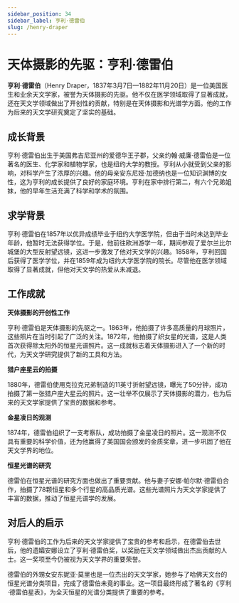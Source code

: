 ```yaml
---
sidebar_position: 34
sidebar_label: 亨利·德雷伯
slug: /henry-draper
---
```


# 天体摄影的先驱：亨利·德雷伯

**亨利·德雷伯**（Henry Draper，1837年3月7日—1882年11月20日）是一位美国医生和业余天文学家，被誉为天体摄影的先驱。他不仅在医学领域取得了显著成就，还在天文学领域做出了开创性的贡献，特别是在天体摄影和光谱学方面。他的工作为后来的天文学研究奠定了坚实的基础。

## 成长背景

亨利·德雷伯出生于美国弗吉尼亚州的爱德华王子郡，父亲约翰·威廉·德雷伯是一位著名的医生、化学家和植物学家，也是纽约大学的教授。亨利从小就受到父亲的影响，对科学产生了浓厚的兴趣。他的母亲安东尼娅·加德纳也是一位知识渊博的女性，这为亨利的成长提供了良好的家庭环境。亨利在家中排行第二，有六个兄弟姐妹，他的早年生活充满了科学和学术的氛围。

## 求学背景

亨利·德雷伯在1857年以优异成绩毕业于纽约大学医学院，但由于当时未达到毕业年龄，他暂时无法获得学位。于是，他前往欧洲游学一年，期间参观了爱尔兰比尔城堡的大型反射望远镜，这进一步激发了他对天文学的兴趣。1858年，亨利回国后获得了医学学位，并在1859年成为纽约大学医学院的院长。尽管他在医学领域取得了显著成就，但他对天文学的热爱从未减退。

## 工作成就

**天体摄影的开创性工作**

亨利·德雷伯是天体摄影的先驱之一。1863年，他拍摄了许多高质量的月球照片，这些照片在当时引起了广泛的关注。1872年，他拍摄了织女星的光谱，这是人类首次获得除太阳外的恒星光谱照片。这一成就标志着天体摄影进入了一个新的时代，为天文学研究提供了新的工具和方法。

**猎户座星云的拍摄**

1880年，德雷伯使用克拉克兄弟制造的11英寸折射望远镜，曝光了50分钟，成功拍摄了第一张猎户座大星云的照片。这一壮举不仅展示了天体摄影的潜力，也为后来的天文学家提供了宝贵的数据和参考。

**金星凌日的观测**

1874年，德雷伯组织了一支考察队，成功拍摄了金星凌日的照片。这一观测不仅具有重要的科学价值，还为他赢得了美国国会颁发的金质奖章，进一步巩固了他在天文学界的地位。

**恒星光谱的研究**

德雷伯在恒星光谱的研究方面也做出了重要贡献。他与妻子安娜·帕尔默·德雷伯合作，拍摄了78颗恒星和多个行星的高品质光谱。这些光谱照片为天文学家提供了丰富的数据，推动了恒星光谱学的发展。

## 对后人的启示

亨利·德雷伯的工作为后来的天文学家提供了宝贵的参考和启示，在德雷伯去世后，他的遗孀安娜设立了亨利·德雷伯奖，以奖励在天文学领域做出杰出贡献的人士。这一奖项至今仍被视为天文学界的重要荣誉。

德雷伯的外甥女安东妮亚·莫里也是一位杰出的天文学家，她参与了哈佛天文台的恒星光谱分类项目，完成了德雷伯未竟的事业。这一项目最终形成了著名的《亨利·德雷伯星表》，为全天恒星的光谱分类提供了重要的参考。
